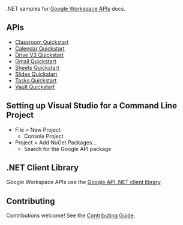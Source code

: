 .NET samples for [Google Workspace APIs](https://developers.google.com/gsuite/) docs.

## APIs

- [Classroom Quickstart](https://developers.google.com/classroom/quickstart/dotnet)
- [Calendar Quickstart](https://developers.google.com/calendar/api/quickstart/dotnet)
- [Drive V3 Quickstart](https://developers.google.com/drive/api/quickstart/dotnet)
- [Gmail Quickstart](https://developers.google.com/gmail/api/quickstart/dotnet)
- [Sheets Quickstart](https://developers.google.com/sheets/api/quickstart/dotnet)
- [Slides Quickstart](https://developers.google.com/slides/quickstart/dotnet)
- [Tasks Quickstart](https://developers.google.com/tasks/quickstart/dotnet)
- [Vault Quickstart](https://developers.google.com/vault/quickstart/dotnet)

## Setting up Visual Studio for a Command Line Project

- File > New Project
  - Console Project
- Project > Add NuGet Packages...
  - Search for the Google API package

## .NET Client Library

Google Workspace APIs use the [Google API .NET client library](https://github.com/google/google-api-dotnet-client).

## Contributing

Contributions welcome! See the [Contributing Guide](CONTRIBUTING.md).
